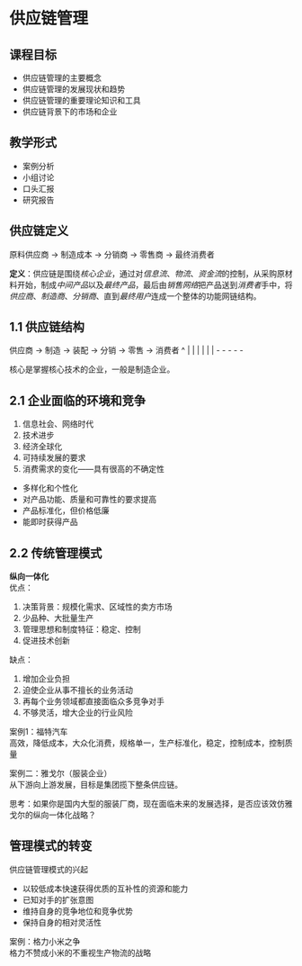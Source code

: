 # 供应链管理

## 课程目标

- 供应链管理的主要概念
- 供应链管理的发展现状和趋势
- 供应链管理的重要理论知识和工具
- 供应链背景下的市场和企业

## 教学形式

- 案例分析
- 小组讨论
- 口头汇报
- 研究报告

## 供应链定义

原料供应商 -> 制造成本 -> 分销商 -> 零售商 -> 最终消费者

**定义**：供应链是围绕*核心企业*，通过对*信息流*、*物流*、*资金流*的控制，从采购原材料开始，制成*中间产品*以及*最终产品*，最后由*销售网络*把产品送到*消费者*手中，将*供应商*、*制造商*、*分销商*、直到*最终用户*连成一个整体的功能网链结构。

## 1.1 供应链结构

供应商 -> 制造 -> 装配 -> 分销 -> 零售 -> 消费者
   ^       |       |       |       |       |
   |   -       -       -       -       -

核心是掌握核心技术的企业，一般是制造企业。

## 2.1 企业面临的环境和竞争

1. 信息社会、网络时代
2. 技术进步
3. 经济全球化
4. 可持续发展的要求
5. 消费需求的变化——具有很高的不确定性
 - 多样化和个性化
 - 对产品功能、质量和可靠性的要求提高
 - 产品标准化，但价格低廉
 - 能即时获得产品

## 2.2 传统管理模式

**纵向一体化**  
优点：  
1. 决策背景：规模化需求、区域性的卖方市场
2. 少品种、大批量生产
3. 管理思想和制度特征：稳定、控制
4. 促进技术创新

缺点：  
1. 增加企业负担
2. 迫使企业从事不擅长的业务活动
3. 再每个业务领域都直接面临众多竞争对手
4. 不够灵活，增大企业的行业风险

案例1：福特汽车  
高效，降低成本，大众化消费，规格单一，生产标准化，稳定，控制成本，控制质量  

案例二：雅戈尔（服装企业）  
从下游向上游发展，目标是集团揽下整条供应链。

思考：如果你是国内大型的服装厂商，现在面临未来的发展选择，是否应该效仿雅戈尔的纵向一体化战略？

## 管理模式的转变

供应链管理模式的兴起
- 以较低成本快速获得优质的互补性的资源和能力
- 已知对手的扩张意图
- 维持自身的竞争地位和竞争优势
- 保持自身的相对灵活性

案例：格力小米之争  
格力不赞成小米的不重视生产物流的战略


